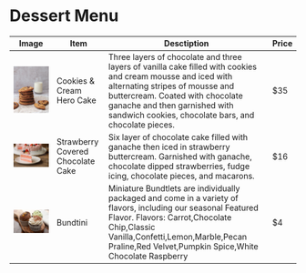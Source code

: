 # Dessert Menu

| **Image**  | **Item**  | **Desctiption**  | **Price**  |
|---|---|---|---|
|  ![the cookie](cookie.jpeg) |  Cookies & Cream Hero Cake | Three layers of chocolate and three layers of vanilla cake filled with cookies and cream mousse and iced with alternating stripes of mousse and buttercream. Coated with chocolate ganache and then garnished with sandwich cookies, chocolate bars, and chocolate pieces.  | $35  |
|  ![the strawberry](strawberry-cake.jpeg) | Strawberry Covered Chocolate Cake  | Six layer of chocolate cake filled with ganache then iced in strawberry buttercream. Garnished with ganache, chocolate dipped strawberries, fudge icing, chocolate pieces, and macarons.  |  $16 |
|  ![the cupcakes](cupcakes.jpeg) | Bundtini  | Miniature Bundtlets are individually packaged and come in a variety of flavors, including our seasonal Featured Flavor. Flavors: Carrot,Chocolate Chip,Classic Vanilla,Confetti,Lemon,Marble,Pecan Praline,Red Velvet,Pumpkin Spice,White Chocolate Raspberry  | $4  |
